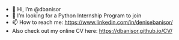 - 👋 Hi, I’m @dbanisor
- 👀 I’m looking for a Python Internship Program to join
- 📫 How to reach me: https://www.linkedin.com/in/denisebanisor/
- Also check out my online CV here: https://dbanisor.github.io/CV/
